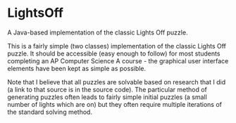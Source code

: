# LightsOff
A Java-based implementation of the classic Lights Off puzzle.

This is a fairly simple (two classes) implementation of the classic Lights Off puzzle.  It should be accessible (easy enough to follow) for most students completing an AP Computer Science A course - the graphical user interface elements have been kept as simple as possible.

Note that I believe that all puzzles are solvable based on research that I did (a link to that source is in the source code).  The particular method of generating puzzles often leads to fairly simple initial puzzles (a small number of lights which are on) but they often require multiple iterations of the standard solving method.
